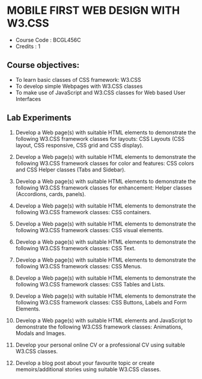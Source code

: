 #  MOBILE FIRST WEB DESIGN WITH W3.CSS
- Course Code : BCGL456C
- Credits : 1

## Course objectives:
- To learn basic classes of CSS framework: W3.CSS
- To develop simple Webpages with W3.CSS classes
- To make use of JavaScript and W3.CSS classes for Web based User Interfaces

## Lab Experiments

1. Develop a Web page(s) with suitable HTML elements to demonstrate the following W3.CSS framework
classes for layouts: CSS Layouts (CSS layout, CSS responsive, CSS grid and CSS display).

2. Develop a Web page(s) with suitable HTML elements to demonstrate the following W3.CSS framework
classes for color and features: CSS colors and CSS Helper classes (Tabs and Sidebar).

3. Develop a Web page(s) with suitable HTML elements to demonstrate the following W3.CSS framework
classes for enhancement: Helper classes (Accordions, cards, panels).

4. Develop a Web page(s) with suitable HTML elements to demonstrate the following W3.CSS framework
classes: CSS containers.

5. Develop a Web page(s) with suitable HTML elements to demonstrate the following W3.CSS framework
classes: CSS visual elements.

6. Develop a Web page(s) with suitable HTML elements to demonstrate the following W3.CSS framework
classes: CSS Text.

7. Develop a Web page(s) with suitable HTML elements to demonstrate the following W3.CSS framework
classes: CSS Menus.

8. Develop a Web page(s) with suitable HTML elements to demonstrate the following W3.CSS framework
classes: CSS Tables and Lists.

9. Develop a Web page(s) with suitable HTML elements to demonstrate the following W3.CSS framework
classes: CSS Buttons, Labels and Form Elements.

10. Develop a Web page(s) with suitable HTML elements and JavaScript to demonstrate the following W3.CSS
framework classes: Animations, Modals and Images.

11. Develop your personal online CV or a professional CV using suitable W3.CSS classes.

12. Develop a blog post about your favourite topic or create memoirs/additional stories using suitable W3.CSS
classes. 
